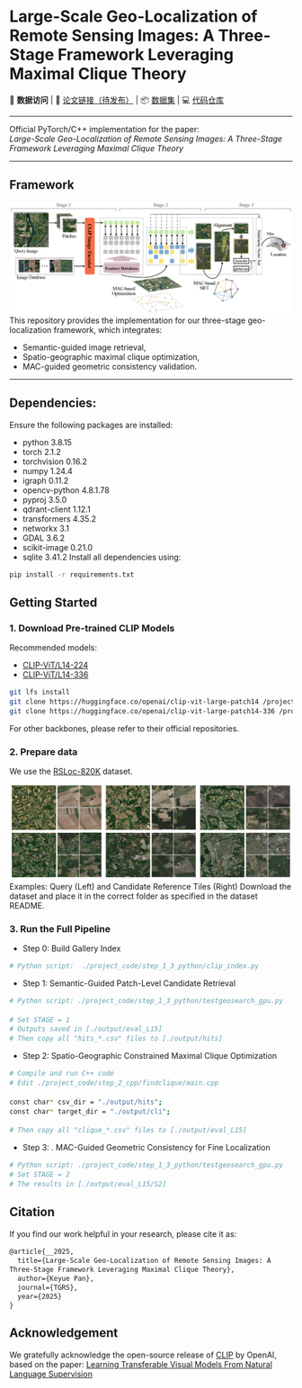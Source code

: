
# Large-Scale Geo-Localization of Remote Sensing Images: A Three-Stage Framework Leveraging Maximal Clique Theory

🔗 **数据访问** | 📄 [论文链接（待发布）]() | 📦 [数据集](https://github.com/SandraPky/RSLoc-820K/blob/main/README_RSLoc-820K.md) | 💻 [代码仓库](https://github.com/SandraPky/RSLoc-820K)

---

Official PyTorch/C++ implementation for the paper:  
*Large-Scale Geo-Localization of Remote Sensing Images: A Three-Stage Framework Leveraging Maximal Clique Theory*

---

## Framework

![Framework Overview](paper/fig2.png)
This repository provides the implementation for our three-stage geo-localization framework, which integrates:
- Semantic-guided image retrieval,
- Spatio-geographic maximal clique optimization,
- MAC-guided geometric consistency validation.

---
## Dependencies:
Ensure the following packages are installed:
+ python 3.8.15
+ torch	2.1.2
+ torchvision 0.16.2
+ numpy	1.24.4
+ igraph 0.11.2
+ opencv-python	4.8.1.78
+ pyproj 3.5.0
+ qdrant-client	1.12.1
+ transformers	4.35.2
+ networkx	3.1
+ GDAL 3.6.2
+ scikit-image 0.21.0
+ sqlite 3.41.2
Install all dependencies using:

```bash
pip install -r requirements.txt
```

## Getting Started
### 1. Download Pre-trained CLIP Models
  Recommended models:
* [CLIP-ViT/L14-224](https://huggingface.co/openai/clip-vit-large-patch14)
* [CLIP-ViT/L14-336](https://huggingface.co/openai/clip-vit-large-patch14-336)
```bash
git lfs install 
git clone https://huggingface.co/openai/clip-vit-large-patch14 /project_code/model/clip-vit-large-patch14
git clone https://huggingface.co/openai/clip-vit-large-patch14-336 /project_code/model/clip-vit-large-patch14-336
```
For other backbones, please refer to their official repositories.
### 2. Prepare data

We use the [RSLoc-820K](https://github.com/SandraPky/RSLoc-820K/blob/main/README_RSLoc-820K.md) dataset.

![dataset Example Image(15 zoom level)](paper/dataset.png)
Examples: Query (Left) and Candidate Reference Tiles (Right)
Download the dataset and place it in the correct folder as specified in the dataset README.


### 3. Run the Full Pipeline

+ Step 0: Build Gallery Index
```bash
# Python script:  ./project_code/step_1_3_python/clip_index.py
```
+ Step 1: Semantic-Guided Patch-Level Candidate Retrieval
```bash
# Python script: ./project_code/step_1_3_python/testgeosearch_gpu.py

# Set STAGE = 1
# Outputs saved in [./output/eval_L15]
# Then copy all "hits_*.csv" files to [./output/hits]

```
+ Step 2: Spatio-Geographic Constrained Maximal Clique Optimization
```bash
# Compile and run C++ code
# Edit ./project_code/step_2_cpp/findclique/main.cpp

const char* csv_dir = "./output/hits";
const char* target_dir = "./output/cli";

# Then copy all "clique_*.csv" files to [./output/eval_L15]
```

+ Step 3: . MAC-Guided Geometric Consistency for Fine Localization
```bash
# Python script: ./project_code/step_1_3_python/testgeosearch_gpu.py
# Set STAGE = 2
# The results in [./output/eval_L15/S2]
```

## Citation

If you find our work helpful in your research, please cite it as:

```
@article{__2025,
  title={Large-Scale Geo-Localization of Remote Sensing Images: A Three-Stage Framework Leveraging Maximal Clique Theory},
  author={Keyue Pan},
  journal={TGRS},
  year={2025}
}
```

## Acknowledgement

We gratefully acknowledge the open-source release of [CLIP](https://github.com/jeonsworld/ViT-pytorch) by OpenAI, based on the paper: [Learning Transferable Visual Models From Natural Language Supervision](https://arxiv.org/abs/2103.00020)

